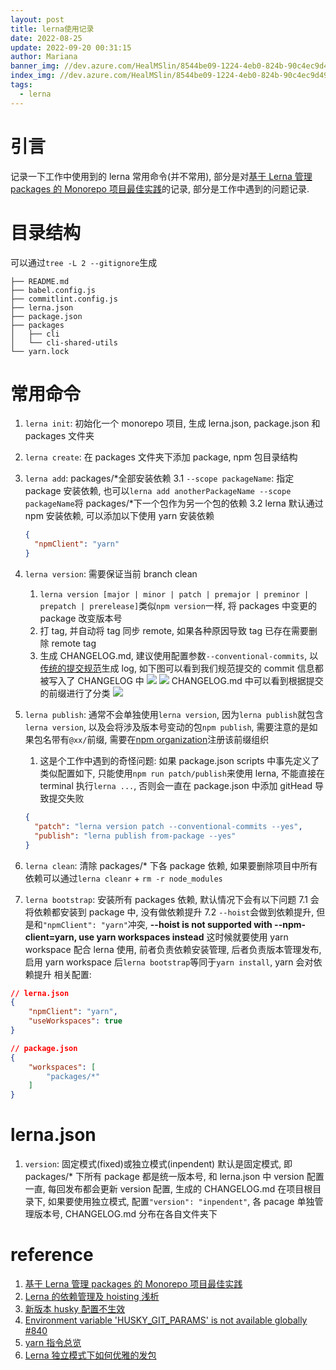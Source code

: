 ```yaml
---
layout: post
title: lerna使用记录
date: 2022-08-25
update: 2022-09-20 00:31:15
author: Mariana
banner_img: //dev.azure.com/HealMSlin/8544be09-1224-4eb0-824b-90c4ec9d49ee/_apis/git/repositories/7a27a721-4c93-4ecf-8258-d5422217b60a/items?path=%2F1660140287748_6143.png&versionDescriptor%5BversionOptions%5D=0&versionDescriptor%5BversionType%5D=0&versionDescriptor%5Bversion%5D=master&resolveLfs=true&%24format=octetStream&api-version=5.0
index_img: //dev.azure.com/HealMSlin/8544be09-1224-4eb0-824b-90c4ec9d49ee/_apis/git/repositories/7a27a721-4c93-4ecf-8258-d5422217b60a/items?path=%2F1660140287748_6143.png&versionDescriptor%5BversionOptions%5D=0&versionDescriptor%5BversionType%5D=0&versionDescriptor%5Bversion%5D=master&resolveLfs=true&%24format=octetStream&api-version=5.0
tags:
  - lerna
---
```


# 引言

记录一下工作中使用到的 lerna 常用命令(并不常用), 部分是对[基于 Lerna 管理 packages 的 Monorepo 项目最佳实践](https://juejin.cn/post/6844903911095025678#heading-2)的记录, 部分是工作中遇到的问题记录.

# 目录结构

可以通过`tree -L 2 --gitignore`生成

```
├── README.md
├── babel.config.js
├── commitlint.config.js
├── lerna.json
├── package.json
├── packages
│   ├── cli
│   └── cli-shared-utils
└── yarn.lock
```

# 常用命令

1. `lerna init`: 初始化一个 monorepo 项目, 生成 lerna.json, package.json 和 packages 文件夹
2. `lerna create`: 在 packages 文件夹下添加 package, npm 包目录结构
3. `lerna add`: packages/\*全部安装依赖
   3.1 `--scope packageName`: 指定 package 安装依赖, 也可以`lerna add anotherPackageName --scope packageName`将 packages/\*下一个包作为另一个包的依赖
   3.2 lerna 默认通过 npm 安装依赖, 可以添加以下使用 yarn 安装依赖

   ```json
   {
     "npmClient": "yarn"
   }
   ```

4. `lerna version`: 需要保证当前 branch clean

   1. `lerna version [major | minor | patch | premajor | preminor | prepatch | prerelease]`类似`npm version`一样, 将 packages 中变更的 package 改变版本号
   2. 打 tag, 并自动将 tag 同步 remote, 如果各种原因导致 tag 已存在需要删除 remote tag
   3. 生成 CHANGELOG.md, 建议使用配置参数`--conventional-commits`, 以[传统的提交规范](https://conventionalcommits.org/)生成 log, 如下图可以看到我们规范提交的 commit 信息都被写入了 CHANGELOG 中
      ![](https://dev.azure.com/HealMSlin/8544be09-1224-4eb0-824b-90c4ec9d49ee/_apis/git/repositories/7a27a721-4c93-4ecf-8258-d5422217b60a/items?path=%2F1661445238686_7737.png&versionDescriptor%5BversionOptions%5D=0&versionDescriptor%5BversionType%5D=0&versionDescriptor%5Bversion%5D=master&resolveLfs=true&%24format=octetStream&api-version=5.0)
      ![](https://dev.azure.com/HealMSlin/8544be09-1224-4eb0-824b-90c4ec9d49ee/_apis/git/repositories/7a27a721-4c93-4ecf-8258-d5422217b60a/items?path=%2F1661445271386_3522.png&versionDescriptor%5BversionOptions%5D=0&versionDescriptor%5BversionType%5D=0&versionDescriptor%5Bversion%5D=master&resolveLfs=true&%24format=octetStream&api-version=5.0)
      CHANGELOG.md 中可以看到根据提交的前缀进行了分类
      ![](https://dev.azure.com/HealMSlin/8544be09-1224-4eb0-824b-90c4ec9d49ee/_apis/git/repositories/7a27a721-4c93-4ecf-8258-d5422217b60a/items?path=%2F1661931145247_8800.png&versionDescriptor%5BversionOptions%5D=0&versionDescriptor%5BversionType%5D=0&versionDescriptor%5Bversion%5D=master&resolveLfs=true&%24format=octetStream&api-version=5.0)

5. `lerna publish`: 通常不会单独使用`lerna version`, 因为`lerna publish`就包含`lerna version`, 以及会将涉及版本号变动的包`npm publish`, 需要注意的是如果包名带有`@xx/`前缀, 需要在[npm organization](https://www.npmjs.com/org/create)注册该前缀组织
   1. 这是个工作中遇到的奇怪问题: 如果 package.json scripts 中事先定义了类似配置如下, 只能使用`npm run patch/publish`来使用 lerna, 不能直接在 terminal 执行`lerna ...`, 否则会一直在 package.json 中添加 gitHead 导致提交失败
   ```json
   {
     "patch": "lerna version patch --conventional-commits --yes",
     "publish": "lerna publish from-package --yes"
   }
   ```
6. `lerna clean`: 清除 packages/\* 下各 package 依赖, 如果要删除项目中所有依赖可以通过`lerna cleanr` + `rm -r node_modules`
7. `lerna bootstrap`: 安装所有 packages 依赖, 默认情况下会有以下问题
   7.1 会将依赖都安装到 package 中, 没有做依赖提升
   7.2 `--hoist`会做到依赖提升, 但是和`"npmClient": "yarn"`冲突, **--hoist is not supported with --npm-client=yarn, use yarn workspaces instead**
   这时候就要使用 yarn workspace 配合 lerna 使用, 前者负责依赖安装管理, 后者负责版本管理发布, 启用 yarn workspace 后`lerna bootstrap`等同于`yarn install`, yarn 会对依赖提升
   相关配置:

```json
// lerna.json
{
	"npmClient": "yarn",
	"useWorkspaces": true
}

// package.json
{
	"workspaces": [
		"packages/*"
	]
}
```

# lerna.json

1. `version`: 固定模式(fixed)或独立模式(inpendent)
   默认是固定模式, 即 packages/\* 下所有 package 都是统一版本号, 和 lerna.json 中 version 配置一直, 每回发布都会更新 version 配置, 生成的 CHANGELOG.md 在项目根目录下, 如果要使用独立模式, 配置`"version": "inpendent"`, 各 pacage 单独管理版本号, CHANGELOG.md 分布在各自文件夹下

# reference

1. [基于 Lerna 管理 packages 的 Monorepo 项目最佳实践](https://juejin.cn/post/6844903911095025678)
2. [Lerna 的依赖管理及 hoisting 浅析](https://yrq110.me/post/tool/how-lerna-manage-package-dependencies/)
3. [新版本 husky 配置不生效](https://www.cnblogs.com/ly0612/p/15545803.html)
4. [Environment variable 'HUSKY_GIT_PARAMS' is not available globally #840](https://github.com/typicode/husky/issues/840)
5. [yarn 指令总览](http://www.febeacon.com/lerna-docs-zh-cn/routes/commands/)
6. [Lerna 独立模式下如何优雅的发包](https://juejin.cn/post/7012622147726082055)
